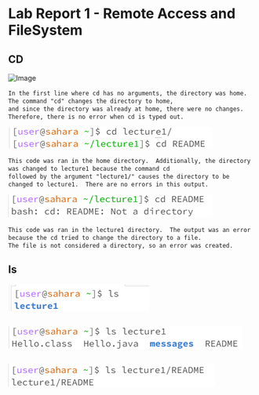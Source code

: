 # Lab Report 1 - Remote Access and FileSystem

## CD
![Image](https://github.com/DatGuy84/cse15l-lab-reports/assets/148490937/38488f72-f65b-4b23-b562-a76835d4dd5a)

```
In the first line where cd has no arguments, the directory was home. The command "cd" changes the directory to home,
and since the directory was already at home, there were no changes.  Therefore, there is no error when cd is typed out.
```
![Image](https://github.com/DatGuy84/cse15l-lab-reports/blob/main/CD%20Lecture1.png?raw=true)
```
This code was ran in the home directory.  Additionally, the directory was changed to lecture1 because the command cd
followed by the argument "lecture1/" causes the directory to be changed to lecture1.  There are no errors in this output.
```
![Image](https://github.com/DatGuy84/cse15l-lab-reports/blob/main/CD%20README.png?raw=true)
```
This code was ran in the lecture1 directory.  The output was an error because the cd tried to change the directory to a file.
The file is not considered a directory, so an error was created.
```

## ls

![Image](https://github.com/DatGuy84/cse15l-lab-reports/blob/main/ls%20no%20arguments.png?raw=true)

```

```

![Image](https://github.com/DatGuy84/cse15l-lab-reports/blob/main/ls%20lecture1.png?raw=true)

```

```

![Image](https://github.com/DatGuy84/cse15l-lab-reports/blob/main/ls%20README.png?raw=true)

```

```
